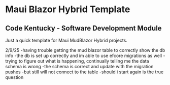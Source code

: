 # Maui Blazor Hybrid Template
## Code Kentucky - Software Development Module 
Just a quick template for Maui MudBlazor Hybrid projects.

2/9/25
-having trouble getting the mud blazor table to correctly show the db info
-the db is set up correctly and im able to use efcore migrations as well
-trying to figure out what is happening, continually telling me the data schema is wrong 
-the schema is correct and update with the migration pushes 
-but still will not connect to the table
-should i start again is the true question
